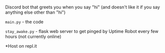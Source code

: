 Discord bot that greets you when you say "hi" (and doesn't like it if you say anything else other than "hi")

`main.py` - the code

`stay_awake.py` - flask web server to get pinged by Uptime Robot every few hours (not currently online)

*Host on repl.it
